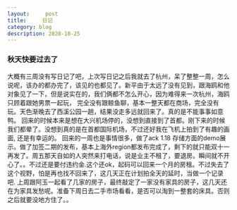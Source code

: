 ```yaml
---
layout:     post
title:     日记
category: blog
description: 2020-10-25   
---
```


### 秋天快要过去了
  大概有三周没有写日记了吧，上次写日记之后我就去了杭州，呆了整整一周，怎么说呢，该办的都办完了，该见的也都见了。新平由于太远了没有见到，跟海鸥和他对象见了一下，但是说实在的，我们俩都不怎么开心，因为难得来一次杭州，海鸥只顾着跟她男票一起玩， 完全没有跟鲸鱼聊，基本一整天都在商场，完全没有玩。天色渐晚去了西溪公园一趟，结果没走多远就回来了。真的是不能事事如意鸭。
  回来的时候本来是想在大兴机场停的，没想到直接到了首都。刚下来的时候我们都晕了。没想到真的是在首都国际机场，不过还好我在飞机上拍到了有趣的画面, 还是有幸运的。
  回来的一周也是事情很多，做了ack 1.18 存储方面的demo展示。做了加签二期的发布，基本上海外region都发布完成了，剩下的就只能双十一再发了。周五那天自如的人突然来打电话，说是业主不租了，要退房。瞬间就不开心了。。不过还是要付违约金.这个还ok，起码可以回来一个月的房租。不过失去了这个视野，怕是再也找不回来了，这几天正在计划拍全天的延时，当做一个记录吧.
  上周跟阿玉一起看了几家的房子，最终敲定了一家没有家具的房子，这几天还在为家具发愁呢。准备下周日去二手市场看看，是否可以淘到一整套的床具。否则之后就要没地方住了。。

